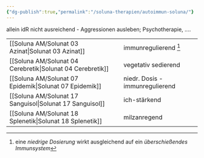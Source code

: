 ```yaml
---
{"dg-publish":true,"permalink":"/soluna-therapien/autoimmun-soluna/"}
---
```


allein idR nicht ausreichend - Aggressionen ausleben; Psychotherapie, ....

|   |   |
|---|---|
[[Soluna AM/Solunat 03 Azinat\|Solunat 03 Azinat]]            | immunregulierend [^1]  |
[[Soluna AM/Solunat 04 Cerebretik\|Solunat 04 Cerebretik]]     | vegetativ sedierend     |
[[Soluna AM/Solunat 07 Epidemik\|Solunat 07 Epidemik]]       | niedr. Dosis - immunregulierend  |
[[Soluna AM/Solunat 17 Sanguisol\|Solunat 17 Sanguisol]]      | ich-stärkend              |
[[Soluna AM/Solunat 18 Splenetik\|Solunat 18 Splenetik]]       | milzanregend     | 

[^1]:  eine *niedrige Dosierung* wirkt ausgleichend auf ein *überschießendes Immunsystem*